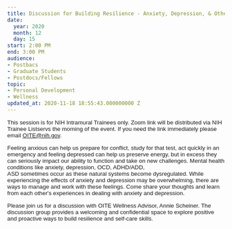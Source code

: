 ```yaml
---
title: Discussion for Building Resilience - Anxiety, Depression, & Other Challenges
date:
  year: 2020
  month: 12
  day: 15
start: 2:00 PM
end: 3:00 PM
audience:
- Postbacs
- Graduate Students
- Postdocs/Fellows
topic:
- Personal Development
- Wellness
updated_at: 2020-11-18 18:55:43.000000000 Z
---
```

<span style="font-family: arial, helvetica, sans-serif; font-size:
10pt;">This session is for NIH Intramural Trainees only. Zoom link will
be distributed via NIH Trainee Listservs the morning of the event. If
you need the link immediately please email OITE@nih.gov. </span>

<span style="font-family: arial, helvetica, sans-serif; font-size:
10pt;">Feeling anxious can help us prepare for conflict, study for that
test, act quickly in an emergency and feeling depressed can
help us preserve energy, but in excess they can seriously impact our
ability to function and take on new challenges. Mental health conditions
like anxiety, depression, OCD, ADHD/ADD, ASD sometimes occur as these
natural systems become dysregulated. While experiencing the effects of
anxiety and depression may be overwhelming, there are ways to manage and
work with these feelings. Come share your thoughts and learn from each
other's experiences in dealing with anxiety and depression. </span>

<span style="font-family: arial, helvetica, sans-serif; font-size:
10pt;">Please join us for a discussion with OITE Wellness Advisor, Annie
Scheiner. The discussion group provides a welcoming and confidential
space to explore positive and proactive ways to build resilience and
self-care skills.</span>
